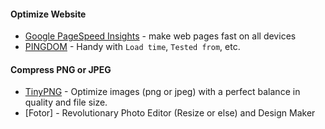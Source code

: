 #### Optimize Website
- [Google PageSpeed Insights](https://developers.google.com/speed/pagespeed/insights/) - make web pages fast on all devices
- [PINGDOM](tools.pingdom.com) - Handy with `Load time`, `Tested from`, etc.

#### Compress PNG or JPEG
- [TinyPNG](https://tinypng.com/) - Optimize images (png or jpeg) with a perfect balance in quality and file size.
- [Fotor] - Revolutionary Photo Editor (Resize or else) and Design Maker